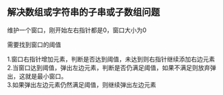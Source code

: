 ## 解决数组或字符串的子串或子数组问题

维护一个窗口，刚开始左右指针都是0，窗口大小为0  

需要找到窗口的阈值  

1.窗口右指针增加元素，判断是否达到阈值，未达到则右指针继续添加右边元素  
2.当窗口达到阈值，弹出左边元素，判断是否仍满足阈值，如果不满足则放弃弹出，这就是最小窗口。  
3.如果弹出左边元素仍然满足阈值，则继续弹出左边元素  

